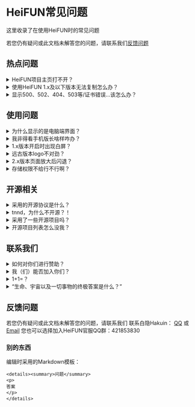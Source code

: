 # HeiFUN常见问题

这里收录了在使用HeiFUN时的常见问题

若您仍有疑问或此文档未解答您的问题，请联系我们[反馈问题](#反馈问题)

## 热点问题

<details><summary>HeiFUN项目主页打不开？</summary>
<p>
项目托管于GitHub，该站点因未知原因导致间歇性无法访问，可通过以下方式解决：
- 将DNS改为阿里DNS（非广）
- 访问GitHub镜像网站
- 使用加速器
</p>
</details>

<details><summary>使用HeiFUN 1.x及以下版本无法复制怎么办？</summary>
<p>
此问题无法被修复，对于因此带来的不便我们深表歉意。
我们在1.4.x版本给出了一条曲线救国方案：
>右上角三个点→复制跳转→确定
此做法将在子页面打开当前浏览的网页，您可在此复制。
</p>
</details>

<details><summary>显示500、502、404、503等/证书错误…该怎么办？</summary>
<p>
由于论坛本身不定时抽风，此现象时有发生。
遇到此类情况请立即联系论坛管理人员：黑历、票君或者叶子（与HeiFUN非同一制作团队）。
</p>
</details>

## 使用问题

<details><summary>为什么显示的是电脑端界面？</summary>
<p>
论坛手机版也就图一乐，真正完全体还得看电脑端。
</p>
</details>

<details><summary>我非得看手机版长啥样咋办？</summary>
<p>
「浏览器UA设置」。
</p>
</details>

<details><summary>1.x版本开启时出现白屏？</summary>
<p>
这是默认留给应用启动页的白屏，无法被修复，为此我们深表歉意。
为了改善此问题，我们曾尝试在应用内加入过启动页，但后续版本加入时会报错，故不得不遗憾地取消这项功能。
</p>
</details>

<details><summary>远古版本logo不对劲？</summary>
<p>
当时HeiFUN还只是一个做着玩的项目，暂未选择logo，故是编辑器默认图标。
</p>
</details>

<details><summary>2.x版本页面放大后闪退？</summary>
<p>
我们正在追踪此类问题，请立即联系我们并反馈此现象！
Email：HK256@qq.com
QQ：3248927616
</p>
</details>

<details><summary>存储权限不给行不行啊？</summary>
<p>
禁止存储权限不会影响APP主要功能运行，但诸如上传文件，修改头像，收藏网页，历史记录等功能可能无法正常使用。
</p>
</details>

## 开源相关

<details><summary>采用的开源协议是什么？</summary>
<p>
GPL v3.0
</p>
</details>

<details><summary>tnnd，为什么不开源？！</summary>
<p>
我知道你很急，但是你先别急，还没开呢，再等等。
</p>
</details>

<details><summary>采用了一些开源项目吗？</summary>
<p>
是的，可在这里一并查看
</p>
</details>

<details><summary>开源项目列表怎么没我？</summary>
<p>
部分项目在统计中或有遗漏，请[联系我们](mailto:HK256@qq.com)并证明你的身份
</p>
</details>

## 联系我们

<details><summary>如何对你们进行赞助？</summary>
<p>
非常感谢！

![微信赞赏码](/docs/微信赞赏码.png)

</p>
</details>

<details><summary>我（们）能否加入你们？</summary>
<p>
肥肠欢迎！请联系白隐Hakuin：
[QQ](https://qm.qq.com/cgi-bin/qm/qr?k=iE7z_j06ND76LrxjLnNYuat2bJRfjk0p) 或 [Email](mailto:HK256@qq.com)
</p>
</details>

<details><summary>1+1=？</summary>
<p>
 2
</p>
</details>

<details><summary>“生命、宇宙以及一切事物的终极答案是什么？”</summary>
<p>
“42 。”
</p>
</details>

## 反馈问题

若您仍有疑问或此文档未解答您的问题，请联系我们
联系白隐Hakuin：
[QQ](https://qm.qq.com/cgi-bin/qm/qr?k=iE7z_j06ND76LrxjLnNYuat2bJRfjk0p) 或 [Email](mailto:HK256@qq.com)
您也可以选择加入HeiFUN官服QQ群：421853830



### 别的东西
编辑时采用的Markdown模板：
```
<details><summary>问题</summary>
<p>
答案
</p>
</details>
```

